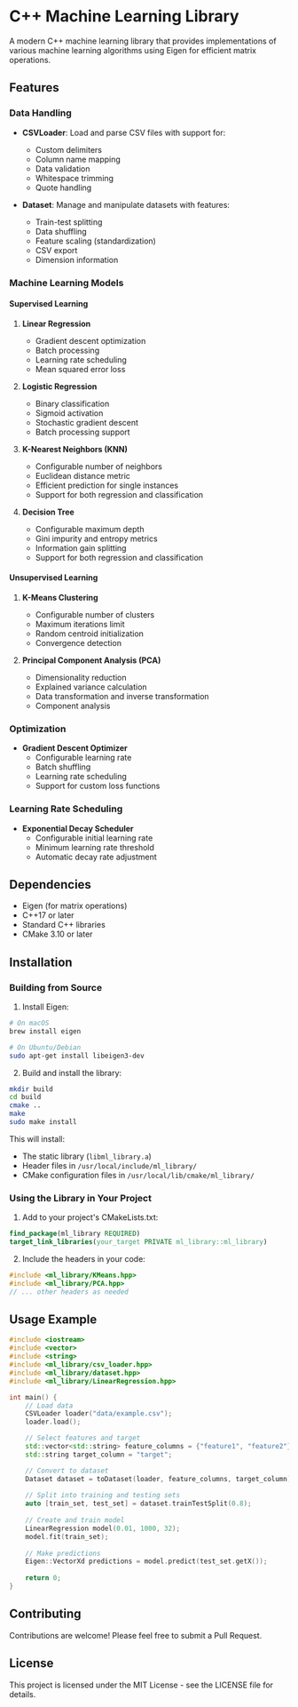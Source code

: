 # C++ Machine Learning Library

A modern C++ machine learning library that provides implementations of various machine learning algorithms using Eigen for efficient matrix operations.

## Features

### Data Handling
- **CSVLoader**: Load and parse CSV files with support for:
  - Custom delimiters
  - Column name mapping
  - Data validation
  - Whitespace trimming
  - Quote handling

- **Dataset**: Manage and manipulate datasets with features:
  - Train-test splitting
  - Data shuffling
  - Feature scaling (standardization)
  - CSV export
  - Dimension information

### Machine Learning Models

#### Supervised Learning
1. **Linear Regression**
   - Gradient descent optimization
   - Batch processing
   - Learning rate scheduling
   - Mean squared error loss

2. **Logistic Regression**
   - Binary classification
   - Sigmoid activation
   - Stochastic gradient descent
   - Batch processing support

3. **K-Nearest Neighbors (KNN)**
   - Configurable number of neighbors
   - Euclidean distance metric
   - Efficient prediction for single instances
   - Support for both regression and classification

4. **Decision Tree**
   - Configurable maximum depth
   - Gini impurity and entropy metrics
   - Information gain splitting
   - Support for both regression and classification

#### Unsupervised Learning
1. **K-Means Clustering**
   - Configurable number of clusters
   - Maximum iterations limit
   - Random centroid initialization
   - Convergence detection

2. **Principal Component Analysis (PCA)**
   - Dimensionality reduction
   - Explained variance calculation
   - Data transformation and inverse transformation
   - Component analysis

### Optimization
- **Gradient Descent Optimizer**
  - Configurable learning rate
  - Batch shuffling
  - Learning rate scheduling
  - Support for custom loss functions

### Learning Rate Scheduling
- **Exponential Decay Scheduler**
  - Configurable initial learning rate
  - Minimum learning rate threshold
  - Automatic decay rate adjustment

## Dependencies
- Eigen (for matrix operations)
- C++17 or later
- Standard C++ libraries
- CMake 3.10 or later

## Installation

### Building from Source

1. Install Eigen:
```bash
# On macOS
brew install eigen

# On Ubuntu/Debian
sudo apt-get install libeigen3-dev
```

2. Build and install the library:
```bash
mkdir build
cd build
cmake ..
make
sudo make install
```

This will install:
- The static library (`libml_library.a`)
- Header files in `/usr/local/include/ml_library/`
- CMake configuration files in `/usr/local/lib/cmake/ml_library/`

### Using the Library in Your Project

1. Add to your project's CMakeLists.txt:
```cmake
find_package(ml_library REQUIRED)
target_link_libraries(your_target PRIVATE ml_library::ml_library)
```

2. Include the headers in your code:
```cpp
#include <ml_library/KMeans.hpp>
#include <ml_library/PCA.hpp>
// ... other headers as needed
```

## Usage Example

```cpp
#include <iostream>
#include <vector>
#include <string>
#include <ml_library/csv_loader.hpp>
#include <ml_library/dataset.hpp>
#include <ml_library/LinearRegression.hpp>

int main() {
    // Load data
    CSVLoader loader("data/example.csv");
    loader.load();

    // Select features and target
    std::vector<std::string> feature_columns = {"feature1", "feature2"};
    std::string target_column = "target";

    // Convert to dataset
    Dataset dataset = toDataset(loader, feature_columns, target_column);
    
    // Split into training and testing sets
    auto [train_set, test_set] = dataset.trainTestSplit(0.8);
    
    // Create and train model
    LinearRegression model(0.01, 1000, 32);
    model.fit(train_set);
    
    // Make predictions
    Eigen::VectorXd predictions = model.predict(test_set.getX());
    
    return 0;
}
```

## Contributing
Contributions are welcome! Please feel free to submit a Pull Request.

## License
This project is licensed under the MIT License - see the LICENSE file for details.
